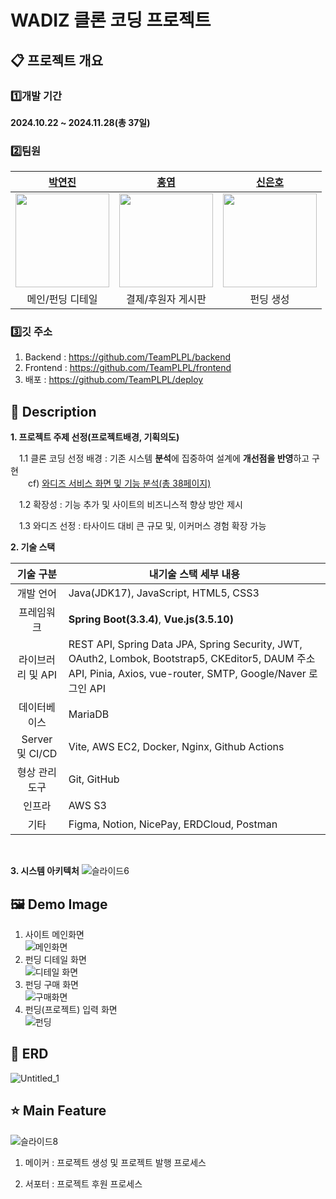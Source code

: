 # WADIZ 클론 코딩 프로젝트  

## 📋 프로젝트 개요

### 1️⃣개발 기간  
**2024.10.22 ~ 2024.11.28(총 37일)**

### 2️⃣팀원  
| **[박연진](https://github.com/phantom-black)** | **[홍엽](https://github.com/Justin-SJ-Hong)** |  **[신은호](https://github.com/orgs/TeamPLPL/people/eunho7)** |
| :----------------------------------------: | :--------------------------------------: | :--------------------------------------: |
| <img src="https://avatars.githubusercontent.com/u/66981351?v=4" width="150"/> | <img src="https://avatars.githubusercontent.com/u/41540100?v=4" width="150"/>| <img src="https://avatars.githubusercontent.com/u/99324054?v=4" width="150"/> |
|                   메인/펀딩 디테일                |                 결제/후원자 게시판                 |                  펀딩 생성                    |

### 3️⃣깃 주소
1. Backend : https://github.com/TeamPLPL/backend
2. Frontend : https://github.com/TeamPLPL/frontend
3. 배포 : https://github.com/TeamPLPL/deploy

## 📖 Description  

**1. 프로젝트 주제 선정(프로젝트배경, 기획의도)**  

   &emsp;1.1 클론 코딩 선정 배경 : 기존 시스템 **분석**에 집중하여 설계에 **개선점을 반영**하고 구현  
   &emsp;&emsp;cf) <a href="https://phantom-a17.notion.site/624e60268e2c4a73ad97388df105e27b?pvs=4">와디즈 서비스 화면 및 기능 분석(총 38페이지)</a>

   &emsp;1.2 확장성 : 기능 추가 및 사이트의 비즈니스적 향상 방안 제시  

   &emsp;1.3 와디즈 선정 : 타사이드 대비 큰 규모 및, 이커머스 경험 확장 가능
<br>

**2. 기술 스택**

기술 구분|내기술 스택 세부 내용
:------:|---
개발 언어         | Java(JDK17), JavaScript, HTML5, CSS3
 프레임워크        | **Spring Boot(3.3.4)**, **Vue.js(3.5.10)**
 라이브러리 및 API | REST API, Spring Data JPA, Spring Security, JWT, OAuth2, Lombok, Bootstrap5, CKEditor5, DAUM 주소 API, Pinia, Axios, vue-router, SMTP, Google/Naver 로그인 API
 데이터베이스      | MariaDB
 Server 및 CI/CD   | Vite, AWS EC2, Docker, Nginx, Github Actions 
 형상 관리 도구     | Git, GitHub 
 인프라            | AWS S3
 기타             | Figma, Notion, NicePay, ERDCloud, Postman
 
<br>

**3. 시스템 아키텍처**
![슬라이드6](https://github.com/user-attachments/assets/c77d2405-5f14-4b7d-b5dd-421bb2fddfd2)


## 🖼️ Demo Image

1. 사이트 메인화면  
![메인화면](https://github.com/user-attachments/assets/9c13ebee-f15d-4521-ad04-8894ea84f779)
2. 펀딩 디테일 화면  
![디테일 화면](https://github.com/user-attachments/assets/bf4301fc-2658-4629-a233-2c1879a5001c)
3. 펀딩 구매 화면  
![구매화면](https://github.com/user-attachments/assets/6ae643e0-3ffb-491f-8bfa-cd1bd1b68be3)
4. 펀딩(프로젝트) 입력 화면  
![펀딩](https://github.com/user-attachments/assets/01a6fb71-f7ac-4f1e-b67a-3ed126d53984)

## 📅 ERD

![Untitled_1](https://github.com/user-attachments/assets/e87f3272-593c-46d9-8c49-f3c0309cb418)


## ⭐ Main Feature
![슬라이드8](https://github.com/user-attachments/assets/28880834-1b05-440f-a9b9-d40f224fa63f)  

1. 메이커 : 프로젝트 생성 및 프로젝트 발행 프로세스
   
2. 서포터 : 프로젝트 후원 프로세스

